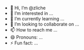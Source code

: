 - 👋 Hi, I’m @zliche
- 👀 I’m interested in ...
- 🌱 I’m currently learning ...
- 💞️ I’m looking to collaborate on ...
- 📫 How to reach me ...
- 😄 Pronouns: ...
- ⚡ Fun fact: ...

<!---
zliche/zliche is a ✨ special ✨ repository because its `README.md` (this file) appears on your GitHub profile.
You can click the Preview link to take a look at your changes.
--->
